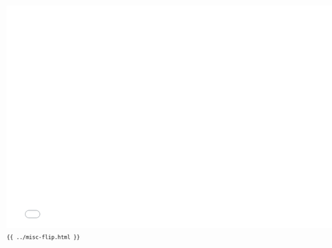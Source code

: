 <iframe src="/misc-flip.html" width="770" height="500" frameBorder="0" seamless="seamless">
</iframe>

```html
{{ ../misc-flip.html }}
```
